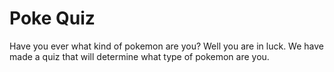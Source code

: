 # Poke Quiz
Have you ever what kind of pokemon are you? Well you are in luck. We have made a quiz that will determine what type of pokemon are you.

